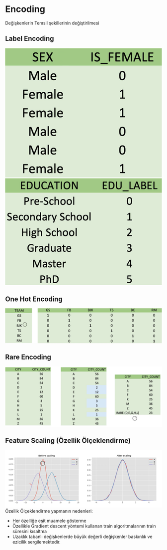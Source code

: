 # Encoding
Değişkenlerin Temsil şekillerinin değiştirilmesi
## Label Encoding
![img_4.png](img_4.png)
![img_5.png](img_5.png)
## One Hot Encoding
![img_6.png](img_6.png)
## Rare Encoding
![img_7.png](img_7.png)
## Feature Scaling (Özellik Ölçeklendirme)
![img_8.png](img_8.png)
Özellik Ölçeklendirme yapmanın nedenleri:
* Her özelliğe eşit muamele gösterme
* Özellikle Gradient descent yöntemi kullanan train algoritmalarının train süresini kısaltma
* Uzaklık tabanlı değişkenlerde büyük değerli değişkenler baskınlık ve ezicilik sergilemektedir.

